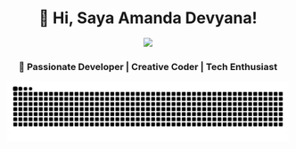 <div align="center">
  
# 👋 Hi, Saya Amanda Devyana!

<img src="https://i.imgflip.com/65efzo.gif" width="200" />

### 💫 Passionate Developer | Creative Coder | Tech Enthusiast

</div>
<img src="https://raw.githubusercontent.com/amandadevynaa/amandadevynaa/output/snake.svg" alt="Snake animation" />
